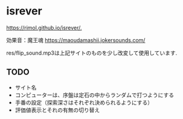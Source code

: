 # isrever

<https://rimol.github.io/isrever/.>

効果音：魔王魂 <https://maoudamashii.jokersounds.com/>

res/flip_sound.mp3は上記サイトのものを少し改変して使用しています.

## TODO

- サイト名
- コンピューターは、序盤は定石の中からランダムで打つようにする
- 手番の設定（探索深さはそれぞれ決められるようにする）
- 評価値表示とそれの有無の切り替え
